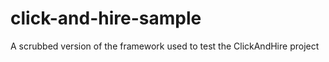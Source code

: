 click-and-hire-sample
=====================

A scrubbed version of the framework used to test the ClickAndHire project
